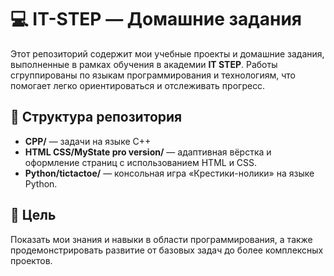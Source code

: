 # 💻 IT-STEP — Домашние задания

Этот репозиторий содержит мои учебные проекты и домашние задания, выполненные в рамках обучения в академии **IT STEP**. Работы сгруппированы по языкам программирования и технологиям, что помогает легко ориентироваться и отслеживать прогресс.

## 📂 Структура репозитория

- **CPP/** — задачи на языке C++
- **HTML CSS/MyState pro version/** — адаптивная вёрстка и оформление страниц с использованием HTML и CSS.
- **Python/tictactoe/** — консольная игра «Крестики-нолики» на языке Python.

## 🎯 Цель

Показать мои знания и навыки в области программирования, а также продемонстрировать развитие от базовых задач до более комплексных проектов.
